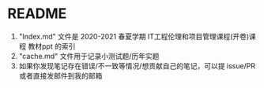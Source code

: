 # README

1. "Index.md" 文件是 2020-2021 春夏学期 IT工程伦理和项目管理课程(开卷)课程 教材ppt 的索引
2. "cache.md" 文件用于记录小测试题/历年实题
3. 如果你发现笔记存在错误/不一致等情况/想贡献自己的笔记，可以提 issue/PR 或者直接发邮件到我的邮箱
